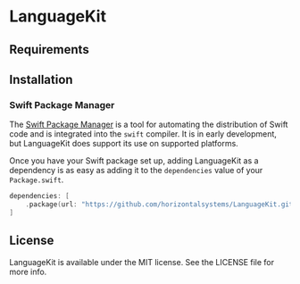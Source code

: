 # LanguageKit

## Requirements

## Installation

### Swift Package Manager

The [Swift Package Manager](https://swift.org/package-manager/) is a tool for automating the distribution of Swift code
and is integrated into the `swift` compiler. It is in early development, but LanguageKit does support its use on
supported platforms.

Once you have your Swift package set up, adding LanguageKit as a dependency is as easy as adding it to
the `dependencies` value of your `Package.swift`.

```swift
dependencies: [
    .package(url: "https://github.com/horizontalsystems/LanguageKit.git", .upToNextMajor(from: "1.0.0"))
]
```

## License

LanguageKit is available under the MIT license. See the LICENSE file for more info.
